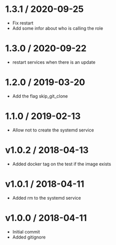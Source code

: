1.3.1 / 2020-09-25
==================

* Fix restart
* Add some infor about who is calling the role

1.3.0 / 2020-09-22
==================

* restart services when there is an update

1.2.0 / 2019-03-20
==================

  * Add the flag skip_git_clone

1.1.0 / 2019-02-13
==================

  * Allow not to create the systemd service

v1.0.2 / 2018-04-13
===================

  * Added docker tag on the test if the image exists

v1.0.1 / 2018-04-11
===================

  * Added rm to the systemd service

v1.0.0 / 2018-04-11
===================

  * Initial commit
  * Added gitignore
